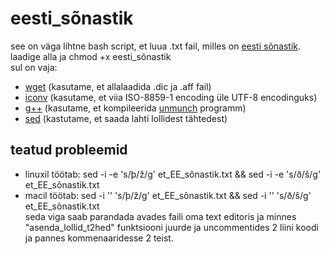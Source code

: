 # eesti_sõnastik
see on väga lihtne bash script, et luua .txt fail, milles on [eesti sõnastik](http://www.meso.ee/~jjpp/speller/). <br>
laadige alla ja chmod +x eesti_sõnastik <br>
sul on vaja: <br>
- [wget](https://en.wikipedia.org/wiki/Wget) (kasutame, et allalaadida .dic ja .aff fail)
- [iconv](https://en.wikipedia.org/wiki/Iconv) (kasutame, et viia ISO-8859-1 encoding üle UTF-8 encodinguks)
- [g++](https://gcc.gnu.org/) (kasutame, et kompileerida [unmunch](https://github.com/hunspell/hunspell/tree/master/src/tools) programm)
- [sed](https://en.wikipedia.org/wiki/Sed) (kastutame, et saada lahti lollidest tähtedest) <br>
## teatud probleemid
- linuxil töötab: sed -i -e 's/þ/ž/g' et_EE_sõnastik.txt && sed -i -e 's/ð/š/g' et_EE_sõnastik.txt
- macil töötab: sed -i '' 's/þ/ž/g' et_EE_sõnastik.txt && sed -i '' 's/ð/š/g' et_EE_sõnastik.txt <br>
seda viga saab parandada avades faili oma text editoris ja minnes "asenda_lollid_t2hed" funktsiooni juurde ja uncommentides 2 liini koodi ja pannes kommenaaridesse 2 teist.
